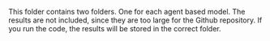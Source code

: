 This folder contains two folders. One for each agent based model. The results are not included, since they are too large for the Github repository. If you run the code, the results will be stored in the correct folder. 
